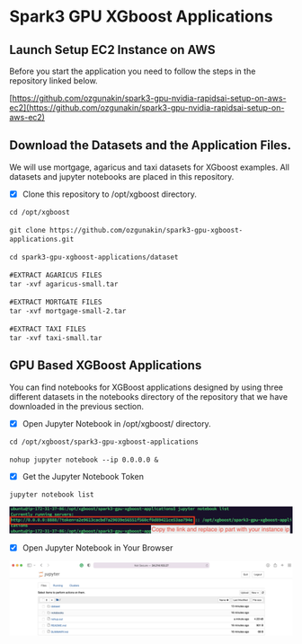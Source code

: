# Spark3 GPU XGboost Applications

## Launch Setup EC2 Instance on AWS

Before you start the application you need to follow the steps in the repository linked below.

[https://github.com/ozgunakin/spark3-gpu-nvidia-rapidsai-setup-on-aws-ec2](https://github.com/ozgunakin/spark3-gpu-nvidia-rapidsai-setup-on-aws-ec2)

## Download the Datasets and the Application Files.

We will use mortgage, agaricus and taxi datasets for XGboost examples. All datasets and jupyter notebooks are placed in this repository.&#x20;

* [x] Clone this repository to /opt/xgboost directory.

```
cd /opt/xgboost

git clone https://github.com/ozgunakin/spark3-gpu-xgboost-applications.git

cd spark3-gpu-xgboost-applications/dataset

#EXTRACT AGARICUS FILES
tar -xvf agaricus-small.tar

#EXTRACT MORTGATE FILES
tar -xvf mortgage-small-2.tar

#EXTRACT TAXI FILES
tar -xvf taxi-small.tar
```

## GPU Based XGBoost Applications

You can find notebooks for XGBoost applications designed by using three different datasets in the notebooks directory of the repository that we have downloaded in the previous section.

* [x] Open Jupyter Notebook in /opt/xgboost/ directory.

```
cd /opt/xgboost/spark3-gpu-xgboost-applications

nohup jupyter notebook --ip 0.0.0.0 &

```

* [x] Get the Jupyter Notebook Token

```
jupyter notebook list
```

![](<.gitbook/assets/image (1).png>)

* [x] Open Jupyter Notebook in Your Browser

![](.gitbook/assets/image.png)

####
